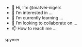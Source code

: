 - 👋 Hi, I’m @matvei-nigers
- 👀 I’m interested in ...
- 🌱 I’m currently learning ...
- 💞️ I’m looking to collaborate on ...
- 📫 How to reach me ...

<!---
matvei-nigers/matvei-nigers is a ✨ special ✨ repository because its `README.md` (this file) appears on your GitHub profile.
You can click the Preview link to take a look at your changes.
--->
spymer
